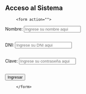 
</head>
<body>
         <h2>Acceso al Sistema</h2>

         <form action="">

<label> Nombre:</label> <input type="text" placeholder="Ingrese su nombre aqui"> <br> <br>

<label> DNI:</label> <input type="text" placeholder="Ingrese su DNI aqui"> <br> <br>

<label> Clave: </label> <input type="password" placeholder="Ingrese su contraseña aqui"> <br> <br>

<input type="submit" value="Ingresar"> 

         </form>


</body>




</html>
